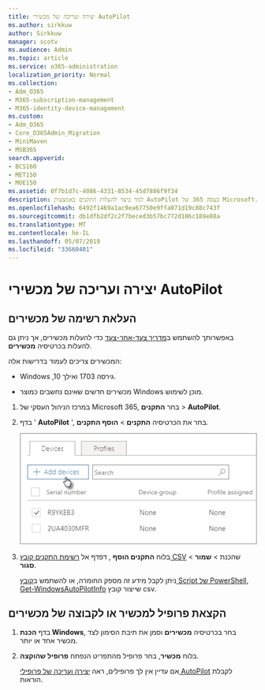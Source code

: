```yaml
---
title: יצירה ועריכה של מכשירי AutoPilot
ms.author: sirkkuw
author: Sirkkuw
manager: scotv
ms.audience: Admin
ms.topic: article
ms.service: o365-administration
localization_priority: Normal
ms.collection:
- Adm_O365
- M365-subscription-management
- M365-identity-device-management
ms.custom:
- Adm_O365
- Core_O365Admin_Migration
- MiniMaven
- MSB365
search.appverid:
- BCS160
- MET150
- MOE150
ms.assetid: 0f7b1d7c-4086-4331-8534-45d7886f9f34
description: למד כיצד להעלות התקנים באמצעות AutoPilot בעסק 365 של Microsoft. באפשרותך להקצות פרופיל התקן או קבוצה של התקנים.
ms.openlocfilehash: 6492f1469a1ac9ea67750e9ffa071d19c88c743f
ms.sourcegitcommit: db1dfb2df2c2f7beced3b57bc772d106c189e88a
ms.translationtype: MT
ms.contentlocale: he-IL
ms.lasthandoff: 05/07/2019
ms.locfileid: "33660401"
---
```

# <a name="create-and-edit-autopilot-devices"></a>יצירה ועריכה של מכשירי AutoPilot

## <a name="upload-a-list-of-devices"></a>העלאת רשימה של מכשירים

באפשרותך להשתמש ב[מדריך צעד-אחר-צעד](add-autopilot-devices-and-profile.md) כדי להעלות מכשירים, אך ניתן גם להעלות בכרטיסיה **מכשירים**. 
  
המכשירים צריכים לעמוד בדרישות אלה:
  
- Windows ,10 גירסה 1703 ואילך.
    
- מכשירים חדשים שאינם נחשבים כמוצר Windows מוכן לשימוש.

1. במרכז הניהול העסקי של Microsoft 365, בחר **התקנים** \> **AutoPilot**.
  
2. בדף ' **AutoPilot** ', בחר את הכרטיסיה **התקנים** \> **הוסף התקנים**.
    
    ![In the Devices tab, choose Add devices.](media/6ba81e22-c873-40ad-8a72-ce64d15ea6ba.png)
  
3. בלוח **התקנים הוסף** , דפדף אל [רשימת התקנים קובץ CSV](https://support.office.com/article/932e3676-2491-49f0-9177-d893d2f5276e) שהכנת \> **שמור** \> **סגור**.
    
    ניתן לקבל מידע זה מספק החומרה, או להשתמש ב[קובץ Script של PowerShell, ‏Get-WindowsAutoPilotInfo](https://www.powershellgallery.com/packages/Get-WindowsAutoPilotInfo) שייצור קובץ csv. 
    
## <a name="assign-a-profile-to-a-device-or-a-group-of-devices"></a>הקצאת פרופיל למכשיר או לקבוצה של מכשירים

1. בדף **הכנת Windows**, בחר בכרטיסיה **מכשירים** וסמן את תיבת הסימון לצד מכשיר אחד או יותר. 
    
2. בלוח **מכשיר**, בחר פרופיל מהתפריט הנפתח **פרופיל שהוקצה**. 
    
    אם עדיין אין לך פרופילים, ראה [יצירה ועריכה של פרופילי AutoPilot](create-and-edit-autopilot-profiles.md) לקבלת הוראות. 
    
